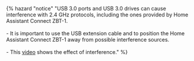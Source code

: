 
{% hazard "notice" "USB 3.0 ports and USB 3.0 drives can cause interference with 2.4 GHz protocols, including the ones provided by Home Assistant Connect&nbsp;ZBT-1.<br><br> - It is important to use the USB extension cable and to position the Home Assistant Connect&nbsp;ZBT-1 away from possible interference sources. <br><br> - This [video](/hc/en-us/articles/26124431414557) shows the effect of interference." %}
